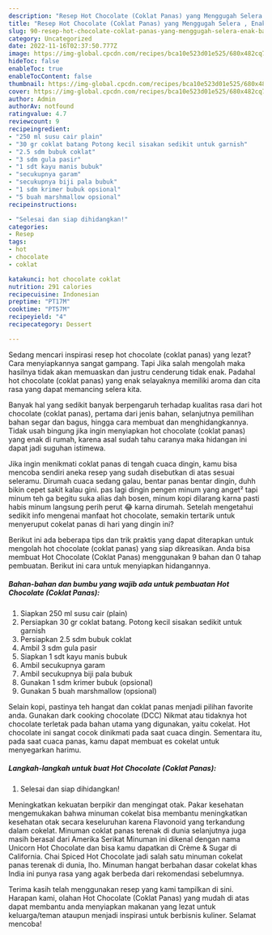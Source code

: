```yaml
---
description: "Resep Hot Chocolate (Coklat Panas) yang Menggugah Selera , Enak Banget"
title: "Resep Hot Chocolate (Coklat Panas) yang Menggugah Selera , Enak Banget"
slug: 90-resep-hot-chocolate-coklat-panas-yang-menggugah-selera-enak-banget
category: Uncategorized
date: 2022-11-16T02:37:50.777Z
image: https://img-global.cpcdn.com/recipes/bca10e523d01e525/680x482cq70/hot-chocolate-coklat-panas-foto-resep-utama.jpg
hideToc: false
enableToc: true
enableTocContent: false
thumbnail: https://img-global.cpcdn.com/recipes/bca10e523d01e525/680x482cq70/hot-chocolate-coklat-panas-foto-resep-utama.jpg
cover: https://img-global.cpcdn.com/recipes/bca10e523d01e525/680x482cq70/hot-chocolate-coklat-panas-foto-resep-utama.jpg
author: Admin
authorAv: notfound
ratingvalue: 4.7
reviewcount: 9
recipeingredient:
- "250 ml susu cair plain"
- "30 gr coklat batang Potong kecil sisakan sedikit untuk garnish"
- "2.5 sdm bubuk coklat"
- "3 sdm gula pasir"
- "1 sdt kayu manis bubuk"
- "secukupnya garam"
- "secukupnya biji pala bubuk"
- "1 sdm krimer bubuk opsional"
- "5 buah marshmallow opsional"
recipeinstructions:

- "Selesai dan siap dihidangkan!"
categories:
- Resep
tags:
- hot
- chocolate
- coklat

katakunci: hot chocolate coklat 
nutrition: 291 calories
recipecuisine: Indonesian
preptime: "PT17M"
cooktime: "PT57M"
recipeyield: "4"
recipecategory: Dessert

---
```



Sedang mencari inspirasi resep hot chocolate (coklat panas) yang lezat? Cara menyiapkannya sangat gampang. Tapi Jika salah mengolah maka hasilnya tidak akan memuaskan dan justru cenderung tidak enak. Padahal hot chocolate (coklat panas) yang enak selayaknya memiliki aroma dan cita rasa yang dapat memancing selera kita.


Banyak hal yang sedikit banyak berpengaruh terhadap kualitas rasa dari hot chocolate (coklat panas), pertama dari jenis bahan, selanjutnya pemilihan bahan segar dan bagus, hingga cara membuat dan menghidangkannya. Tidak usah bingung jika ingin menyiapkan hot chocolate (coklat panas) yang enak di rumah, karena asal sudah tahu caranya maka hidangan ini dapat jadi suguhan istimewa.

Jika ingin menikmati coklat panas di tengah cuaca dingin, kamu bisa mencoba sendiri aneka resep yang sudah disebutkan di atas sesuai seleramu. Dirumah cuaca sedang galau, bentar panas bentar dingin, duhh bikin cepet sakit kalau gini. pas lagi dingin pengen minum yang anget² tapi minum teh ga begitu suka alias dah bosen, minum kopi dilarang karna pasti habis minum langsung perih perut 😂 karna dirumah. Setelah mengetahui sedikit info mengenai manfaat hot chocolate, semakin tertarik untuk menyeruput cokelat panas di hari yang dingin ini?


Berikut ini ada beberapa tips dan trik praktis yang dapat diterapkan untuk mengolah hot chocolate (coklat panas) yang siap dikreasikan. Anda bisa membuat Hot Chocolate (Coklat Panas) menggunakan 9 bahan dan 0 tahap pembuatan. Berikut ini cara untuk menyiapkan hidangannya.

<!--inarticleads1-->

##### Bahan-bahan dan bumbu yang wajib ada untuk pembuatan Hot Chocolate (Coklat Panas):

1. Siapkan 250 ml susu cair (plain)
1. Persiapkan 30 gr coklat batang. Potong kecil sisakan sedikit untuk garnish
1. Persiapkan 2.5 sdm bubuk coklat
1. Ambil 3 sdm gula pasir
1. Siapkan 1 sdt kayu manis bubuk
1. Ambil secukupnya garam
1. Ambil secukupnya biji pala bubuk
1. Gunakan 1 sdm krimer bubuk (opsional)
1. Gunakan 5 buah marshmallow (opsional)


Selain kopi, pastinya teh hangat dan coklat panas menjadi pilihan favorite anda. Gunakan dark cooking chocolate (DCC) Nikmat atau tidaknya hot chocolate terletak pada bahan utama yang digunakan, yaitu cokelat. Hot chocolate ini sangat cocok dinikmati pada saat cuaca dingin. Sementara itu, pada saat cuaca panas, kamu dapat membuat es cokelat untuk menyegarkan harimu. 

<!--inarticleads2-->

##### Langkah-langkah untuk buat Hot Chocolate (Coklat Panas):


1. Selesai dan siap dihidangkan!

Meningkatkan kekuatan berpikir dan mengingat otak. Pakar kesehatan mengemukakan bahwa minuman cokelat bisa membantu meningkatkan kesehatan otak secara keseluruhan karena Flavonoid yang terkandung dalam cokelat. Minuman coklat panas terenak di dunia selanjutnya juga masih berasal dari Amerika Serikat Minuman ini dikenal dengan nama Unicorn Hot Chocolate dan bisa kamu dapatkan di Crème &amp; Sugar di California. Chai Spiced Hot Chocolate jadi salah satu minuman cokelat panas terenak di dunia, lho. Minuman hangat berbahan dasar cokelat khas India ini punya rasa yang agak berbeda dari rekomendasi sebelumnya. 

Terima kasih telah menggunakan resep yang kami tampilkan di sini. Harapan kami, olahan Hot Chocolate (Coklat Panas) yang mudah di atas dapat membantu anda menyiapkan makanan yang lezat untuk keluarga/teman ataupun menjadi inspirasi untuk berbisnis kuliner. Selamat mencoba!

